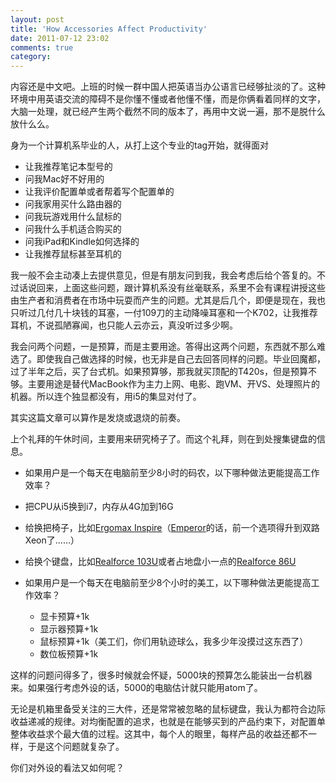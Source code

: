```yaml
---
layout: post
title: 'How Accessories Affect Productivity'
date: 2011-07-12 23:02
comments: true
category: 
---
```

    

内容还是中文吧。上班的时候一群中国人把英语当办公语言已经够扯淡的了。这种环境中用英语交流的障碍不是你懂不懂或者他懂不懂，而是你俩看着同样的文字，大脑一处理，就已经产生两个截然不同的版本了，再用中文说一遍，那不是脱什么放什么么。  

身为一个计算机系毕业的人，从打上这个专业的tag开始，就得面对  

  * 让我推荐笔记本型号的  
  * 问我Mac好不好用的  
  * 让我评价配置单或者帮着写个配置单的  
  * 问我家用买什么路由器的  
  * 问我玩游戏用什么鼠标的  
  * 问我什么手机适合购买的  
  * 问我iPad和Kindle如何选择的  
  * 让我推荐鼠标甚至耳机的

我一般不会主动凑上去提供意见，但是有朋友问到我，我会考虑后给个答复的。不过话说回来，上面这些问题，跟计算机系没有丝毫联系，系里不会有课程讲授这些由生产者和消费者在市场中玩耍而产生的问题。尤其是后几个，即便是现在，我也只听过几付几十块钱的耳塞，一付109刀的主动降噪耳塞和一个K702，让我推荐耳机，不说孤陋寡闻，也只能人云亦云，真没听过多少啊。  

我会问两个问题，一是预算，而是主要用途。答得出这两个问题，东西就不那么难选了。即使我自己做选择的时候，也无非是自己去回答同样的问题。毕业回魔都，过了半年之后，买了台式机。如果预算够，那我就买顶配的T420s，但是预算不够。主要用途是替代MacBook作为主力上网、电影、跑VM、开VS、处理照片的机器。所以连个独显都没有，用i5的集显对付了。  

其实这篇文章可以算作是发烧或退烧的前奏。  

上个礼拜的午休时间，主要用来研究椅子了。而这个礼拜，则在到处搜集键盘的信息。

  * 如果用户是一个每天在电脑前至少8小时的码农，以下哪种做法更能提高工作效率？ 
  * 把CPU从i5换到i7，内存从4G加到16G  
  * 给换把椅子，比如[Ergomax Inspire](http://www.ergomax-seating.com/showproduct.asp?id=37)（[Emperor](http://www.ergomax-seating.com/showproduct.asp?id=36)的话，前一个选项得升到双路Xeon了……） 
  * 给换个键盘，比如[Realforce 103U](http://www.topre.co.jp/e/products/comp/product27.html)或者占地盘小一点的[Realforce 86U](http://www.topre.co.jp/e/products/comp/product26.html)
* 如果用户是一个每天在电脑前至少8个小时的美工，以下哪种做法更能提高工作效率？

  * 显卡预算+1k 
  * 显示器预算+1k 
  * 鼠标预算+1k（美工们，你们用轨迹球么，我多少年没摸过这东西了） 
  * 数位板预算+1k

这样的问题问得多了，很多时候就会怀疑，5000块的预算怎么能装出一台机器来。如果强行考虑外设的话，5000的电脑估计就只能用atom了。

无论是机箱里备受关注的三大件，还是常常被忽略的鼠标键盘，我认为都符合边际收益递减的规律。对均衡配置的追求，也就是在能够买到的产品约束下，对配置单整体收益求个最大值的过程。这其中，每个人的眼里，每样产品的收益还都不一样，于是这个问题就复杂了。

你们对外设的看法又如何呢？
